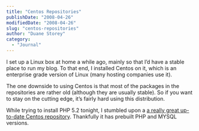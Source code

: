 ```yaml
---
title: "Centos Repositories"
publishDate: "2008-04-26"
modifiedDate: "2008-04-26"
slug: "centos-repositories"
author: "Duane Storey"
category:
  - "Journal"
---
```


I set up a Linux box at home a while ago, mainly so that I’d have a stable place to run my blog. To that end, I installed Centos on it, which is an enterprise grade version of Linux (many hosting companies use it).

The one downside to using Centos is that most of the packages in the repositories are rather old (although they are usually stable). So if you want to stay on the cutting edge, it’s fairly hard using this distribution.

While trying to install PHP 5.2 tonight, I stumbled upon a [a really great up-to-date Centos repository](http://www.jasonlitka.com/yum-repository/). Thankfully it has prebuilt PHP and MYSQL versions.